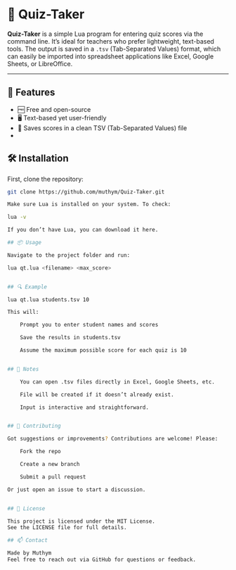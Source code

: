 # 📘 Quiz-Taker

**Quiz-Taker** is a simple Lua program for entering quiz scores via the command line. It’s ideal for teachers who prefer lightweight, text-based tools. The output is saved in a `.tsv` (Tab-Separated Values) format, which can easily be imported into spreadsheet applications like Excel, Google Sheets, or LibreOffice.

---

## 🚀 Features

- 🆓 Free and open-source  
- 🖥️ Text-based yet user-friendly  
- 💾 Saves scores in a clean TSV (Tab-Separated Values) file
- 

## 🛠️ Installation

First, clone the repository:

```bash
git clone https://github.com/muthym/Quiz-Taker.git

Make sure Lua is installed on your system. To check:

lua -v

If you don’t have Lua, you can download it here.

## 📦 Usage

Navigate to the project folder and run:

lua qt.lua <filename> <max_score>


## 🔍 Example

lua qt.lua students.tsv 10

This will:

    Prompt you to enter student names and scores

    Save the results in students.tsv

    Assume the maximum possible score for each quiz is 10


## 📝 Notes

    You can open .tsv files directly in Excel, Google Sheets, etc.

    File will be created if it doesn’t already exist.

    Input is interactive and straightforward.


## 🤝 Contributing

Got suggestions or improvements? Contributions are welcome! Please:

    Fork the repo

    Create a new branch

    Submit a pull request

Or just open an issue to start a discussion.


## 📄 License

This project is licensed under the MIT License.
See the LICENSE file for full details.

## 📫 Contact

Made by Muthym
Feel free to reach out via GitHub for questions or feedback.
